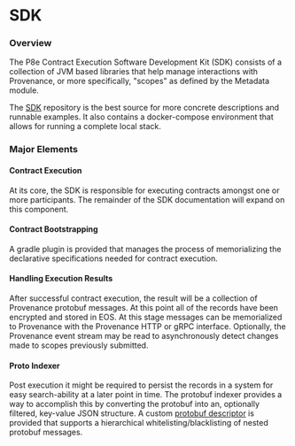 # SDK

### Overview

The P8e Contract Execution Software Development Kit \(SDK\) consists of a collection of JVM based libraries that help manage interactions with Provenance, or more specifically, "scopes" as defined by the Metadata module.

The [SDK](https://github.com/provenance-io/p8e-scope-sdk) repository is the best source for more concrete descriptions and runnable examples. It also contains a docker-compose environment that allows for running a complete local stack.

### Major Elements

#### Contract Execution

At its core, the SDK is responsible for executing contracts amongst one or more participants. The remainder of the SDK documentation will expand on this component.

#### Contract Bootstrapping

A gradle plugin is provided that manages the process of memorializing the declarative specifications needed for contract execution.

#### Handling Execution Results

After successful contract execution, the result will be a collection of Provenance protobuf messages. At this point all of the records have been encrypted and stored in EOS. At this stage messages can be memorialized to Provenance with the Provenance HTTP or gRPC interface. Optionally, the Provenance event stream may be read to asynchronously detect changes made to scopes previously submitted.

#### Proto Indexer

Post execution it might be required to persist the records in a system for easy search-ability at a later point in time. The protobuf indexer provides a way to accomplish this by converting the protobuf into an, optionally filtered, key-value JSON structure. A custom [protobuf descriptor](https://developers.google.com/protocol-buffers/docs/reference/cpp/google.protobuf.descriptor) is provided that supports a hierarchical whitelisting/blacklisting of nested protobuf messages.

